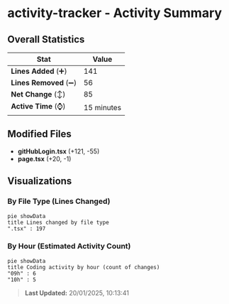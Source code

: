 # activity-tracker - Activity Summary 

## Overall Statistics

| Stat                   | Value                                                             |
| ---------------------- | ----------------------------------------------------------------- |
| **Lines Added** (➕)   | 141                                          |
| **Lines Removed** (➖) | 56                                        |
| **Net Change** (↕)    | 85                |
| **Active Time** (⌚)   | 15 minutes |


## Modified Files
- **gitHubLogin.tsx** (+121, -55)
- **page.tsx** (+20, -1)

## Visualizations

### By File Type (Lines Changed)

```mermaid
pie showData
title Lines changed by file type
".tsx" : 197
```

### By Hour (Estimated Activity Count)

```mermaid
pie showData
title Coding activity by hour (count of changes)
"09h" : 6
"10h" : 5
```


> **Last Updated:** 20/01/2025, 10:13:41